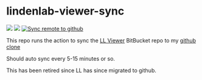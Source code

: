 # lindenlab-viewer-sync
![](https://badgen.net/github/last-commit/Kadah/lindenlab-viewer) ![](https://badgen.net/github/tag/Kadah/lindenlab-viewer) [![Sync remote to github](https://github.com/Kadah/lindenlab-viewer-sync/actions/workflows/git-sync.yml/badge.svg)](https://github.com/Kadah/lindenlab-viewer-sync/actions/workflows/git-sync.yml)

This repo runs the action to sync the [LL Viewer](https://bitbucket.org/lindenlab/viewer/src/master/) BitBucket repo to my [github clone](https://github.com/Kadah/lindenlab-viewer)

Should auto sync every 5-15 minutes or so.


This has been retired since LL has since migrated to github.

